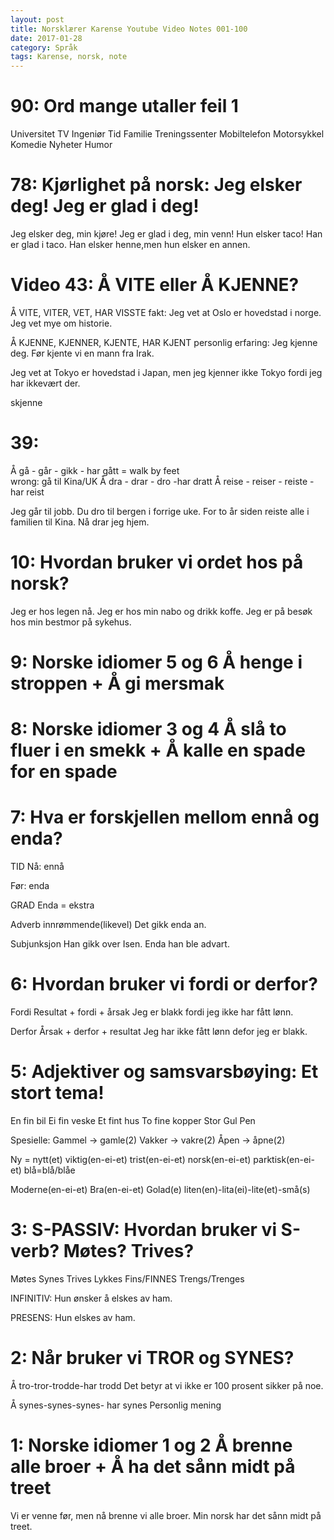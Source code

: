 ```yaml
---
layout: post
title: Norsklærer Karense Youtube Video Notes 001-100
date: 2017-01-28
category: Språk
tags: Karense, norsk, note
---
```


# 90: Ord mange utaller feil 1
Universitet TV
Ingeniør Tid
Familie Treningssenter
Mobiltelefon
Motorsykkel Komedie
Nyheter Humor

# 78: Kjørlighet på norsk: Jeg elsker deg! Jeg er glad i deg!
Jeg elsker deg, min kjøre!
Jeg er glad i deg, min venn!
Hun elsker taco!
Han er glad i taco.
Han elsker henne,men hun elsker en annen.﻿

# Video 43: Å VITE eller Å KJENNE?
Å VITE, VITER, VET, HAR VISSTE
fakt:
Jeg vet at Oslo er hovedstad i norge.
Jeg vet mye om historie.

Å KJENNE, KJENNER, KJENTE, HAR KJENT
personlig erfaring:
Jeg kjenne deg.
Før kjente vi en mann fra Irak.

Jeg vet at Tokyo er hovedstad i Japan, men jeg kjenner ikke Tokyo fordi jeg har ikkevært der.

skjenne

# 39:
Å gå - går - gikk - har gått  =  walk by feet   
wrong: gå til Kina/UK
Å dra - drar - dro -har dratt 
Å reise - reiser - reiste - har reist

Jeg går til jobb.
Du dro til bergen i forrige uke.
For to år siden reiste alle i familien til Kina.
Nå drar jeg hjem.

# 10: Hvordan bruker vi ordet hos på norsk?
Jeg er hos legen nå.
Jeg er hos min nabo og drikk koffe.
Jeg er på besøk hos min bestmor på sykehus.

# 9: Norske idiomer 5 og 6 Å henge i stroppen + Å gi mersmak


# 8: Norske idiomer 3 og 4 Å slå to fluer i en smekk + Å kalle en spade for en spade



# 7: Hva er forskjellen mellom ennå og enda?

TID
Nå: ennå

Før: enda

GRAD
Enda = ekstra

Adverb innrømmende(likevel)
Det gikk enda an.

Subjunksjon
Han gikk over Isen. Enda han ble advart.


# 6: Hvordan bruker vi fordi or derfor?

Fordi
Resultat + fordi + årsak
Jeg er blakk fordi jeg ikke har fått lønn.

Derfor
Årsak + derfor + resultat
Jeg har ikke fått lønn defor jeg er blakk.

# 5: Adjektiver og samsvarsbøying: Et stort tema!

En fin bil
Ei fin veske
Et fint hus
To fine kopper
Stor Gul Pen

Spesielle:
Gammel -> gamle(2)
Vakker -> vakre(2)
Åpen -> åpne(2)

Ny = nytt(et)
viktig(en-ei-et)
trist(en-ei-et)
norsk(en-ei-et)
parktisk(en-ei-et)
blå=blå/blåe

Moderne(en-ei-et)
Bra(en-ei-et)
Golad(e)
liten(en)-lita(ei)-lite(et)-små(s)




# 3: S-PASSIV: Hvordan bruker vi S-verb? Møtes? Trives?
Møtes
Synes
Trives
Lykkes
Fins/FINNES
Trengs/Trenges

INFINITIV:
Hun ønsker å elskes av ham.

PRESENS:
Hun elskes av ham.

# 2: Når bruker vi TROR og SYNES?
Å tro-tror-trodde-har trodd
Det betyr at vi ikke er 100 prosent sikker på noe.

Å synes-synes-synes- har synes
Personlig mening

# 1: Norske idiomer 1 og 2 Å brenne alle broer + Å ha det sånn midt på treet
Vi er venne før, men nå brenne vi alle broer.
Min norsk har det sånn midt på treet.

